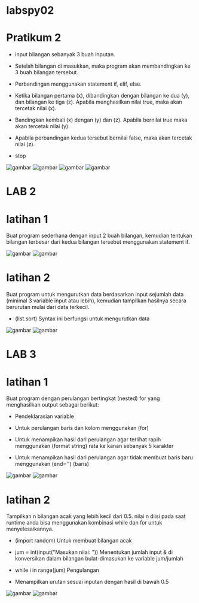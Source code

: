 # labspy02
<h1>Pratikum 2</h1>

+ <p>input bilangan sebanyak 3 buah inputan.</p>
+ <p>Setelah bilangan di masukkan, maka program akan membandingkan ke 3 buah bilangan tersebut.</p>
+ <p>Perbandingan menggunakan statement if, elif, else.</p>
+ <p>Ketika bilangan pertama (x), dibandingkan dengan bilangan ke dua (y), dan bilangan ke tiga (z). Apabila menghasilkan nilai true, maka akan tercetak nilai (x).</p>
+ <p>Bandingkan kembali (x) dengan (y) dan (z). Apabila bernilai true maka akan tercetak nilai (y).</p>
+ <p>Apabila perbandingan kedua tersebut bernilai false, maka akan tercetak nilai (z).</p>
+ <p>stop</p>
![gambar](labspy02/Abesar.png)
![gambar](labspy02/Bbesar.png)
![gambar](labspy02/Cbesar.png)
![gambar](labspy02/flow.png)

<h1>LAB 2</h1>
<h1>latihan 1</h1>

<p>Buat program sederhana dengan input 2 buah bilangan, kemudian tentukan bilangan terbesar dari kedua bilangan tersebut menggunakan statement if.</p>

![gambar](dokumentasi/ss3.png)
![gambar](dokumentasi/ss4.png)

<h1>latihan 2</h1>

<p>Buat program untuk mengurutkan data berdasarkan input sejumlah data (minimal 3 variable input atau lebih), kemudian tampilkan hasilnya secara berurutan mulai dari data terkecil.</p>

+ <p>(list.sort) Syntax ini berfungsi untuk mengurutkan data</p>

![gambar](dokumentasi/ss5.png)
![gambar](dokumentasi/ss6.png)

<h1>LAB 3</h1>
<h1>latihan 1</h1>

<p>Buat program dengan perulangan bertingkat (nested) for yang menghasilkan output sebagai berikut:</p>

+ <p>Pendeklarasian variable</p>
+ <p>Untuk perulangan baris dan kolom menggunakan (for)</p>
+ <p>Untuk menampikan hasil dari perulangan agar terlihat rapih menggunakan (format string) rata ke kanan sebanyak 5 karakter</p>
+ <p>Untuk menampikan hasil dari perulangan agar tidak membuat baris baru menggunakan (end='') (baris)</p>
![gambar](dokumentasi/ss7.png)
![gambar](dokumentasi/ss8.png)

<h1>latihan 2</h1>

<p>Tampilkan n bilangan acak yang lebih kecil dari 0.5. nilai n diisi pada saat runtime anda bisa menggunakan kombinasi while dan for untuk menyelesaikannya.</p>

+ <p>(import random) Untuk membuat bilangan acak</p>
+ <p>jum = int(input("Masukan nilai: ")) Menentukan jumlah input & di konversikan dalam bilangan bulat-dimasukan ke variable jum/jumlah</p>
+ <p>while i in range(jum) Pengulangan</p>
+ <p>Menampilkan urutan sesuai inputan dengan hasil di bawah 0.5</p>
![gambar](dokumentasi/ss9.png)
![gambar](dokumentasi/ss10.png)
